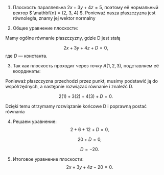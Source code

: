1. Плоскость параллельна $2x + 3y + 4z = 5$, поэтому её нормальный вектор $ \mathbf{n} = (2, 3, 4) $. Ponieważ nasza płaszczyzna jest równoległa, znamy jej wektor normalny


2. Общее уравнение плоскости:

Mamy ogólne równanie płaszczyzny, gdzie D jest stałą 

   $$
   2x + 3y + 4z + D = 0,
   $$
   где $D$ — константа.

3. Так как плоскость проходит через точку $A(1, 2, 3)$, подставляем её координаты: 

Ponieważ płaszczyzna przechodzi przez punkt, musimy podstawić ją do współrzędnych, a następnie rozwiązać równanie i znaleźć D. 

   $$
   2(1) + 3(2) + 4(3) + D = 0.
   $$

Dzięki temu otrzymamy rozwiązanie końcowe D i poprawną postać równania

4. Решаем уравнение:
   $$
   2 + 6 + 12 + D = 0,
   $$

   $$
   20 + D = 0,
   $$

   $$
   D = -20.
   $$

5. Итоговое уравнение плоскости:
   $$
   2x + 3y + 4z - 20 = 0.
   $$
